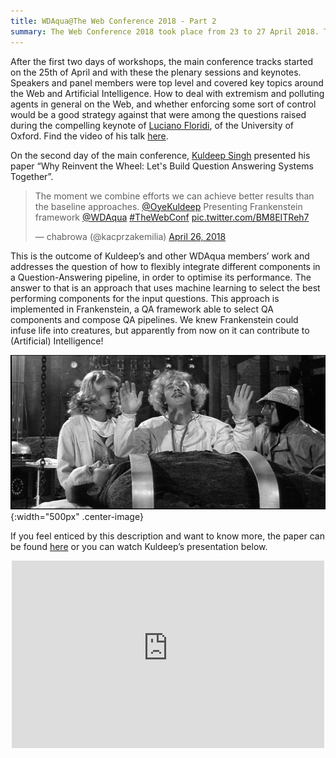 ```yaml
---
title: WDAqua@The Web Conference 2018 - Part 2
summary: The Web Conference 2018 took place from 23 to 27 April 2018. This and the previous post are an account of the contributions made by WDAqua.
---
```


After the first two days of workshops, the main conference tracks started on the 25th of April and with these the plenary sessions and keynotes. Speakers and panel members were top level and covered key topics around the Web and Artificial Intelligence. 
How to deal with extremism and polluting agents in general on the Web, and whether enforcing some sort of control would be a good strategy against that were among the questions raised during the compelling keynote of [Luciano Floridi](https://www.oii.ox.ac.uk/people/luciano-floridi/), of the University of Oxford. Find the video of his talk [here](http://thewebconf.webcastor.tv/media/video/22).

On the second day of the main conference, [Kuldeep Singh](http://wdaqua.eu/students/kuldeep-singh/) presented his paper “Why Reinvent the Wheel: Let's Build Question Answering Systems Together”.

<blockquote class="twitter-tweet tw-align-center" data-lang="en"><p lang="en" dir="ltr">The moment we combine efforts we can achieve better results than the baseline approaches. <a href="https://twitter.com/OyeKuldeep?ref_src=twsrc%5Etfw">@OyeKuldeep</a> Presenting Frankenstein framework <a href="https://twitter.com/WDAqua?ref_src=twsrc%5Etfw">@WDAqua</a> <a href="https://twitter.com/hashtag/TheWebConf?src=hash&amp;ref_src=twsrc%5Etfw">#TheWebConf</a> <a href="https://t.co/BM8EITReh7">pic.twitter.com/BM8EITReh7</a></p>&mdash; chabrowa (@kacprzakemilia) <a href="https://twitter.com/kacprzakemilia/status/989473780740296704?ref_src=twsrc%5Etfw">April 26, 2018</a></blockquote>
<script async src="https://platform.twitter.com/widgets.js" charset="utf-8"></script>

This is the outcome of Kuldeep’s and other WDAqua members’ work and addresses the question of how to flexibly integrate different components in a Question-Answering pipeline, in order to optimise its performance. The answer to that is an approach that uses machine learning to select the best performing components for the input questions. This approach is implemented in Frankenstein, a QA framework able to select QA components and compose QA pipelines. We knew Frankenstein could infuse life into creatures, but apparently from now on it can contribute to (Artificial) Intelligence!

![Frankenstein](/assets/images/news/2018-05-10/frankenstein.jpg){:width="500px" .center-image}

If you feel enticed by this description and want to know more, the paper can be found [here](https://dl.acm.org/citation.cfm?id=3186023) or you can watch Kuldeep’s presentation below.

<div align="center"> 
<iframe width="500" height="300" src="https://www.youtube-nocookie.com/embed/5OJuXsRtHos?rel=0" frameborder="0" allow="autoplay; encrypted-media" allowfullscreen>
</iframe>
</div>

